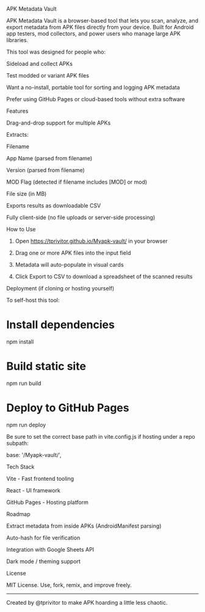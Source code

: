 APK Metadata Vault

APK Metadata Vault is a browser-based tool that lets you scan, analyze, and export metadata from APK files directly from your device. Built for Android app testers, mod collectors, and power users who manage large APK libraries.

This tool was designed for people who:

Sideload and collect APKs

Test modded or variant APK files

Want a no-install, portable tool for sorting and logging APK metadata

Prefer using GitHub Pages or cloud-based tools without extra software


Features

Drag-and-drop support for multiple APKs

Extracts:

Filename

App Name (parsed from filename)

Version (parsed from filename)

MOD Flag (detected if filename includes [MOD] or mod)

File size (in MB)


Exports results as downloadable CSV

Fully client-side (no file uploads or server-side processing)


How to Use

1. Open https://tprivitor.github.io/Myapk-vault/ in your browser


2. Drag one or more APK files into the input field


3. Metadata will auto-populate in visual cards


4. Click Export to CSV to download a spreadsheet of the scanned results



Deployment (if cloning or hosting yourself)

To self-host this tool:

# Install dependencies
npm install

# Build static site
npm run build

# Deploy to GitHub Pages
npm run deploy

Be sure to set the correct base path in vite.config.js if hosting under a repo subpath:

base: '/Myapk-vault/',

Tech Stack

Vite - Fast frontend tooling

React - UI framework

GitHub Pages - Hosting platform


Roadmap

Extract metadata from inside APKs (AndroidManifest parsing)

Auto-hash for file verification

Integration with Google Sheets API

Dark mode / theming support


License

MIT License. Use, fork, remix, and improve freely.


---

Created by @tprivitor to make APK hoarding a little less chaotic.

